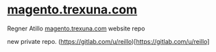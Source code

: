 # [magento.trexuna.com](https://me.trexuna.com/)
Regner Atillo [magento.trexuna.com](https://me.trexuna.com/) website repo


new private repo. (https://gitlab.com/u/reillo)[https://gitlab.com/u/reillo]